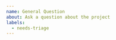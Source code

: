 ```yaml
---
name: General Question
about: Ask a question about the project
labels:
  - needs-triage
---
```


<!-- ⚠ If you have a question like *"How do I filter a dask.dataframe?"* then please consider asking the question on Stack Overflow using the #Dask tag.

Please do not ask a question in both locations.

If you think that you have run into a bug or have an unexplained exception then please prefer to file a bug report here.
-->
